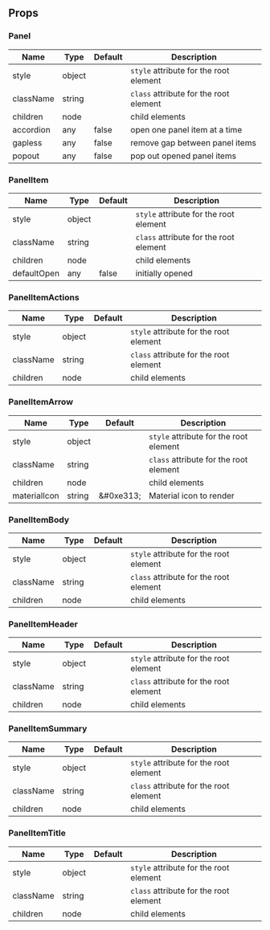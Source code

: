 ## Props ##

### Panel ###

Name      | Type   | Default | Description
----------|--------|---------|-------------
style     | object |         | `style` attribute for the root element
className | string |         | `class` attribute for the root element
children  | node   |         | child elements
accordion | any    | false   | open one panel item at a time
gapless   | any    | false   | remove gap between panel items
popout    | any    | false   | pop out opened panel items

### PanelItem ###

Name        | Type   | Default | Description
------------|--------|---------|-------------
style       | object |         | `style` attribute for the root element
className   | string |         | `class` attribute for the root element
children    | node   |         | child elements
defaultOpen | any    | false   | initially opened

### PanelItemActions ###

Name        | Type   | Default | Description
------------|--------|---------|-------------
style       | object |         | `style` attribute for the root element
className   | string |         | `class` attribute for the root element
children    | node   |         | child elements

### PanelItemArrow ###

Name         | Type   | Default   | Description
-------------|--------|-----------|-------------
style        | object |           | `style` attribute for the root element
className    | string |           | `class` attribute for the root element
children     | node   |           | child elements
materialIcon | string | &#0xe313; | Material icon to render

### PanelItemBody ###

Name         | Type   | Default   | Description
-------------|--------|-----------|-------------
style        | object |           | `style` attribute for the root element
className    | string |           | `class` attribute for the root element
children     | node   |           | child elements

### PanelItemHeader ###

Name         | Type   | Default   | Description
-------------|--------|-----------|-------------
style        | object |           | `style` attribute for the root element
className    | string |           | `class` attribute for the root element
children     | node   |           | child elements

### PanelItemSummary ###

Name         | Type   | Default   | Description
-------------|--------|-----------|-------------
style        | object |           | `style` attribute for the root element
className    | string |           | `class` attribute for the root element
children     | node   |           | child elements

### PanelItemTitle ###

Name         | Type   | Default   | Description
-------------|--------|-----------|-------------
style        | object |           | `style` attribute for the root element
className    | string |           | `class` attribute for the root element
children     | node   |           | child elements
